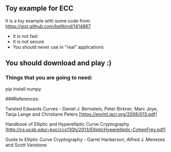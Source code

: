 ## Toy example for ECC ##

It is a toy example with some code from: https://gist.github.com/bellbind/1414867

* It is not fast
* It is not secure
* You should never use in "real" applications

## You should download and play :) ##

### Things that you are going to need: ###

pip install numpy

###References:

Twisted Edwards Curves - Daniel J. Bernstein, Peter Birkner, Marc Joye, Tanja Lange and Christiane Peters [https://eprint.iacr.org/2008/013.pdf]

Handbook of Elliptic and Hyperelliptic Curve Cryptography [http://cs.ucsb.edu/~koc/ccs130h/2013/EllipticHyperelliptic-CohenFrey.pdf]

Guide to Elliptic Curve Cryptography - Darrel Hankerson, Alfred J. Menezes and Scott Vanstone
